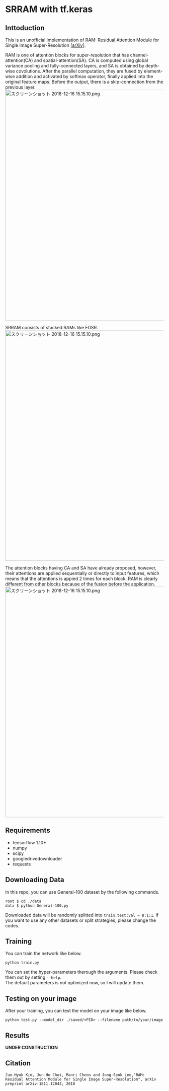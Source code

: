 # SRRAM with tf.keras
## Inttoduction
This is an unofficial implementation of RAM: Residual Attention Module for Single Image Super-Resolution [[arXiv]](https://arxiv.org/abs/1811.12043). 

RAM is one of attention blocks for super-resolution that has channel-attention(CA) and spatial-attention(SA). CA is computed using global variance pooling and fully-connected layers, and SA is obtained by depth-wise covolutions. After the parallel computation, they are fused by element-wise addition and activated by softmax operator, finally applied into the original feature maps. Before the output, there is a skip-connection from the previous layer.
<img width="733" alt="スクリーンショット 2018-12-16 15.15.10.png" src="https://qiita-image-store.s3.amazonaws.com/0/274187/3fdf24c9-5c5f-28d2-dfd4-3af4351c4c75.png">

SRRAM consists of stacked RAMs like EDSR.
<img width="733" alt="スクリーンショット 2018-12-16 15.15.10.png" src="https://camo.qiitausercontent.com/7d4bb73ca4d3522f38ecc9ae4f20c99e4c3664b5/68747470733a2f2f71696974612d696d6167652d73746f72652e73332e616d617a6f6e6177732e636f6d2f302f3237343138372f32616165653633632d396161632d333930362d323964662d6566393233326332656439322e706e67">

The attention blocks having CA and SA have already proposed, however, their attentions are applied sequentially or directly to input features, which means that the attentions is appied 2 times for each block. RAM is clearly different from other blocks because of the fusion before the application.
<img width="733" alt="スクリーンショット 2018-12-16 15.15.10.png" src="https://camo.qiitausercontent.com/adf2465d40117b830fd95fd1e90f73879cdf93a9/68747470733a2f2f71696974612d696d6167652d73746f72652e73332e616d617a6f6e6177732e636f6d2f302f3237343138372f32333731666162362d616263642d346132652d653936312d6132353632396538303336322e706e67">


## Requirements
- tensorflow 1.10+
- numpy
- scipy
- googledrivedownloader
- requests

## Downloading Data
In this repo, you can use General-100 dataset by the following commands. 
```
root $ cd ./data
data $ python General-100.py
```
Downloaded data will be randomly splitted into `train:test:val = 8:1:1`. If you want to use any other datasets or split strategies, please change the codes.

## Training
You can train the network like below.
```
python train.py
```
You can set the hyper-parameters therough the arguments. Please check them out by setting `--help`.  
The default parameters is not optimized now, so I will update them.

## Testing on your image
After your training, you can test the model on your image like below.
```
python test.py --model_dir ./saved/<PID> --filename path/to/your/image
```

## Results
**UNDER CONSTRUCTION**

## Citation
```
Jun-Hyuk Kim, Jun-Ho Choi, Manri Cheon and Jong-Seok Lee,"RAM: Residual Attention Module for Single Image Super-Resolution", arXiv preprint arXiv:1811.12043, 2018 
```